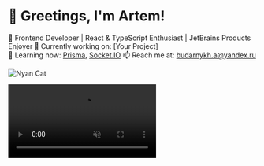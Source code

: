 # 👋 Greetings, I'm Artem!
🚀 Frontend Developer | React & TypeScript Enthusiast | JetBrains Products Enjoyer
🔧 Currently working on: [Your Project]  
🧠 Learning now: [Prisma](https://www.prisma.io/), [Socket.IO](https://socket.io/)
📫 Reach me at: budarnykh.a@yandex.ru

![Nyan Cat](https://media.giphy.com/media/4aDDr1sJgXbBm/giphy.gif)

<video autoplay loop muted playsinline>
  <source src="https://example.com/path/to/nyan-cat.mp4" type="video/mp4">
  Your browser does not support the video tag.
</video>
